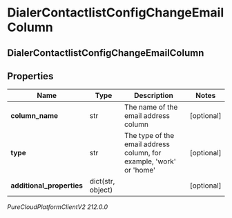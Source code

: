 # DialerContactlistConfigChangeEmailColumn

## DialerContactlistConfigChangeEmailColumn

## Properties

|Name | Type | Description | Notes|
|------------ | ------------- | ------------- | -------------|
| **column_name** | str | The name of the email address column | [optional] |
| **type** | str | The type of the email address column, for example, &#39;work&#39; or &#39;home&#39; | [optional] |
| **additional_properties** | dict(str, object) |  | [optional] |



_PureCloudPlatformClientV2 212.0.0_

